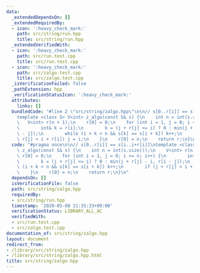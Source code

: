 ```yaml
---
data:
  _extendedDependsOn: []
  _extendedRequiredBy:
  - icon: ':heavy_check_mark:'
    path: src/string/run.hpp
    title: src/string/run.hpp
  _extendedVerifiedWith:
  - icon: ':heavy_check_mark:'
    path: src/run.test.cpp
    title: src/run.test.cpp
  - icon: ':heavy_check_mark:'
    path: src/zalgo.test.cpp
    title: src/zalgo.test.cpp
  _isVerificationFailed: false
  _pathExtension: hpp
  _verificationStatusIcon: ':heavy_check_mark:'
  attributes:
    links: []
  bundledCode: "#line 2 \"src/string/zalgo.hpp\"\n\n// s[0..r[i]] == s[i..i+r[i]]\n\
    template <class S> V<int> z_algo(const S& s) {\n    int n = int(s.size());\n \
    \   V<int> r(n + 1);\n    r[0] = 0;\n    for (int i = 1, j = 0; i <= n; i++) {\n\
    \        int& k = r[i];\n        k = (j + r[j] <= i) ? 0 : min(j + r[j] - i, r[i\
    \ - j]);\n        while (i + k < n && s[k] == s[i + k]) k++;\n        if (j +\
    \ r[j] < i + r[i]) j = i;\n    }\n    r[0] = n;\n    return r;\n}\n"
  code: "#pragma once\n\n// s[0..r[i]] == s[i..i+r[i]]\ntemplate <class S> V<int>\
    \ z_algo(const S& s) {\n    int n = int(s.size());\n    V<int> r(n + 1);\n   \
    \ r[0] = 0;\n    for (int i = 1, j = 0; i <= n; i++) {\n        int& k = r[i];\n\
    \        k = (j + r[j] <= i) ? 0 : min(j + r[j] - i, r[i - j]);\n        while\
    \ (i + k < n && s[k] == s[i + k]) k++;\n        if (j + r[j] < i + r[i]) j = i;\n\
    \    }\n    r[0] = n;\n    return r;\n}\n"
  dependsOn: []
  isVerificationFile: false
  path: src/string/zalgo.hpp
  requiredBy:
  - src/string/run.hpp
  timestamp: '2020-05-08 21:35:33+09:00'
  verificationStatus: LIBRARY_ALL_AC
  verifiedWith:
  - src/run.test.cpp
  - src/zalgo.test.cpp
documentation_of: src/string/zalgo.hpp
layout: document
redirect_from:
- /library/src/string/zalgo.hpp
- /library/src/string/zalgo.hpp.html
title: src/string/zalgo.hpp
---
```

